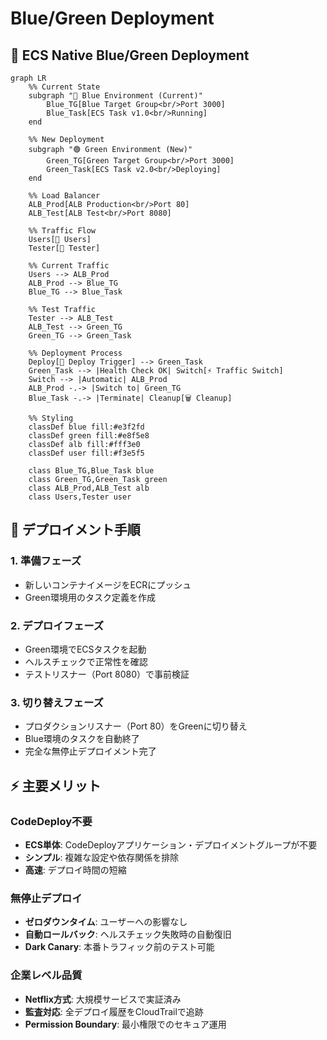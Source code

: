 # Blue/Green Deployment

## 🔄 ECS Native Blue/Green Deployment

```mermaid
graph LR
    %% Current State
    subgraph "🔵 Blue Environment (Current)"
        Blue_TG[Blue Target Group<br/>Port 3000]
        Blue_Task[ECS Task v1.0<br/>Running]
    end
    
    %% New Deployment
    subgraph "🟢 Green Environment (New)"
        Green_TG[Green Target Group<br/>Port 3000]
        Green_Task[ECS Task v2.0<br/>Deploying]
    end
    
    %% Load Balancer
    ALB_Prod[ALB Production<br/>Port 80]
    ALB_Test[ALB Test<br/>Port 8080]
    
    %% Traffic Flow
    Users[👥 Users]
    Tester[🧪 Tester]
    
    %% Current Traffic
    Users --> ALB_Prod
    ALB_Prod --> Blue_TG
    Blue_TG --> Blue_Task
    
    %% Test Traffic
    Tester --> ALB_Test
    ALB_Test --> Green_TG
    Green_TG --> Green_Task
    
    %% Deployment Process
    Deploy[🚀 Deploy Trigger] --> Green_Task
    Green_Task --> |Health Check OK| Switch[⚡ Traffic Switch]
    Switch --> |Automatic| ALB_Prod
    ALB_Prod -.-> |Switch to| Green_TG
    Blue_Task -.-> |Terminate| Cleanup[🗑️ Cleanup]
    
    %% Styling
    classDef blue fill:#e3f2fd
    classDef green fill:#e8f5e8
    classDef alb fill:#fff3e0
    classDef user fill:#f3e5f5
    
    class Blue_TG,Blue_Task blue
    class Green_TG,Green_Task green
    class ALB_Prod,ALB_Test alb
    class Users,Tester user
```

## 🎯 デプロイメント手順

### 1. 準備フェーズ
- 新しいコンテナイメージをECRにプッシュ
- Green環境用のタスク定義を作成

### 2. デプロイフェーズ
- Green環境でECSタスクを起動
- ヘルスチェックで正常性を確認
- テストリスナー（Port 8080）で事前検証

### 3. 切り替えフェーズ
- プロダクションリスナー（Port 80）をGreenに切り替え
- Blue環境のタスクを自動終了
- 完全な無停止デプロイメント完了

## ⚡ 主要メリット

### CodeDeploy不要
- **ECS単体**: CodeDeployアプリケーション・デプロイメントグループが不要
- **シンプル**: 複雑な設定や依存関係を排除
- **高速**: デプロイ時間の短縮

### 無停止デプロイ
- **ゼロダウンタイム**: ユーザーへの影響なし
- **自動ロールバック**: ヘルスチェック失敗時の自動復旧
- **Dark Canary**: 本番トラフィック前のテスト可能

### 企業レベル品質
- **Netflix方式**: 大規模サービスで実証済み
- **監査対応**: 全デプロイ履歴をCloudTrailで追跡
- **Permission Boundary**: 最小権限でのセキュア運用